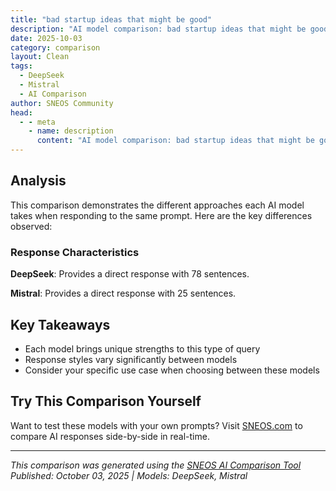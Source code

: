 ```yaml
---
title: "bad startup ideas that might be good"
description: "AI model comparison: bad startup ideas that might be good..."
date: 2025-10-03
category: comparison
layout: Clean
tags:
  - DeepSeek
  - Mistral
  - AI Comparison
author: SNEOS Community
head:
  - - meta
    - name: description
      content: "AI model comparison: bad startup ideas that might be good..."
---
```


<ChatComparison
  title="bad startup ideas that might be good"
  prompt="bad startup ideas that might be good"
  :responses='{"DeepSeek": "Of course. This is a fantastic exercise in reframing and finding niche opportunities. The key to these \u0022bad ideas that might be good\u0022 is a specific pivot, a modern twist, or a hyper-targeted audience.\n\nHere are some \u0022bad\u0022 startup ideas and how they could be transformed into something surprisingly viable.\n\n### 1. The \u0022Uber for Babies\u0022\n**The Bad Idea:** An on-demand service where a stranger shows up to babysit your infant with 15 minutes\u0027 notice.\n\n**Why It\u0027s \u0022Bad\u0022:** Trust and safety are the ultimate barriers. No parent would use this.\n\n**How It Could Be Good: The Certified \u0026 Vetted Nanny Network.**\n* **The Pivot:** Don\u0027t focus on \u0022on-demand.\u0022 Focus on \u0022verified and available.\u0022\n* **The Model:** A platform for parents to book **highly-vetted, certified, and background-checked** childcare professionals (e.g., former preschool teachers, pediatric nurses, certified nannies) for pre-scheduled appointments.\n* **The Twist:** Integrate live-in nanny services for travel. Going to a wedding? Book a trusted nanny who can travel with you and stay at your hotel. The platform handles all the logistics, insurance, and vetting, making it safer than a random agency.\n* **Target Audience:** High-income, traveling professionals and parents who need reliable, premium childcare for specific events or trips.\n\n### 2. The \u0022Social Network for Introverts\u0022\n**The Bad Idea:** A platform that forces quiet, shy people to socially perform and post content, just like Facebook or Instagram.\n\n**Why It\u0027s \u0022Bad\u0022:** It defeats the purpose. Introverts often find traditional social media draining.\n\n**How It Could Be Good: The Low-Anxiety Connection App.**\n* **The Pivot:** Focus on facilitating small, meaningful connections, not broadcasting a life.\n* **The Model:** An app that connects people based on hyper-specific, low-pressure shared interests (e.g., \u0022want to visit the new cat cafe,\u0022 \u0022learning to knit,\u0022 \u0022looking for a silent reading buddy\u0022).\n* **The Twist:** The primary interaction isn\u0027t a public post. It\u0027s structured around:\n * **Micro-events:** \u0022I\u0027m going to this bookstore Saturday at 2 PM. Join me if you want.\u0022 No endless chatting, just a simple RSVP.\n * **Interest-based small groups:** Cap groups at 6 people.\n * **Text-first, no photos:** A focus on ideas and conversation, not appearances.\n* **Target Audience:** Introverts, people new to a city, anyone tired of the performance of mainstream social media.\n\n### 3. The \u0022Physical Blockbuster for Video Games\u0022\n**The Bad Idea:** Opening a store where people rent physical video games, just like the 1990s.\n\n**Why It\u0027s \u0022Bad\u0022:** Digital downloads, subscriptions (Xbox Game Pass, PlayStation Plus), and streaming have made this obsolete.\n\n**How It Could Be Good: The High-End Gaming Lounge \u0026 Retro Archive.**\n* **The Pivot:** It\u0027s not a rental store; it\u0027s a **premium experience and a museum.**\n* **The Model:**\n * **Front of House:** A sleek, members-only lounge with top-tier PCs, consoles, VR setups, and high-speed internet. It\u0027s a social club for gamers.\n * **Back of House:** A \u0022library\u0022 of rare, retro, and physical games that members can check out and play *on-site*. Want to experience the original *EarthBound* on a CRT TV? You can.\n* **The Twist:** It monetizes nostalgia, community, and access to hardware/software that is impractical to own. Host tournaments, launch parties, and retro gaming nights.\n* **Target Audience:** Hardcore gamers, collectors, and adults with disposable income who miss the social aspect of arcades.\n\n### 4. The \u0022Diet Meal Delivery Service\u0022\n**The Bad Idea:** Another company sending bland, pre-packaged chicken and broccoli to people\u0027s doors.\n\n**Why It\u0027s \u0022Bad\u0022:** The market is saturated, margins are thin, and the food is often uninspiring.\n\n**How It Could Be Good: The \u0022Leftover\u0022 Redistribution Network.**\n* **The Pivot:** Don\u0027t cook new food. Save food that already exists.\n* **The Model:** Partner with corporate cafeterias, high-end restaurants, and catering companies to purchase their high-quality, unsold food at the end of the day at a deep discount.\n* **The Twist:** Portion, chill, and deliver these \u0022leftovers\u0022 to subscribers as ready-to-eat meals. The value proposition is incredible: **\u0022Restaurant-quality meals at fast-food prices, while fighting food waste.\u0022**\n* **Target Audience:** Budget-conscious foodies, environmentally-minded consumers, and busy people who want variety without the high cost of traditional meal kits.\n\n### 5. The \u0022Fax Machine as a Service\u0022\n**The Bad Idea:** Trying to make fax machines cool again.\n\n**Why It\u0027s \u0022Bad\u0022:** Fax technology is archaic, insecure, and has been replaced by email and digital signatures.\n\n**How It Could Be Good: The Legacy System Bridge.**\n* **The Pivot:** Acknowledge that faxes are bad, but also acknowledge that many critical industries (healthcare, law, government) are legally or practically required to use them.\n* **The Model:** A simple, secure, HIPAA/GDPR-compliant API that allows modern software (like a hospital\u0027s patient portal or a law firm\u0027s document system) to send and receive \u0022faxes\u0022 as encrypted PDFs without anyone ever touching a physical machine.\n* **The Twist:** You\u0027re not selling fax machines. You\u0027re **selling a compliance and interoperability layer** that makes legacy requirements painless for modern businesses. You handle the noisy, ugly phone lines so your clients don\u0027t have to.\n* **Target Audience:** Tech companies serving \u0022old-school\u0022 industries like healthcare, finance, and legal.\n\n### The Common Thread\nThe difference between a \u0022bad idea\u0022 and a \u0022good startup\u0022 often lies in:\n\n1. **Identifying the Real Problem:** The problem isn\u0027t \u0022I need a random babysitter,\u0022 it\u0027s \u0022I need to trust the person watching my child.\u0022\n2. **Leveraging Modern Tech:** Using APIs, vetting algorithms, and mobile apps to solve old problems in new ways.\n3. **Serving a Niche:** Instead of trying to beat Netflix, serve the retro gaming community. Instead of competing with Uber Eats, serve the eco-conscious budget foodie.\n4. **Reframing the Value:** You\u0027re not selling faxes; you\u0027re selling compliance. You\u0027re not renting games; you\u0027re selling a social experience.", "Mistral": "There are many startup ideas that might seem bad at first glance but could potentially be successful with the right execution, market timing, or a unique twist. Here are a few:\n\n1. **A Social Network for Pets**:\n - *Why it might seem bad*: There are already numerous social networks, and pets can\u0027t use computers or smartphones.\n - *Why it might be good*: Pet owners often form strong communities, and a platform that allows them to share photos, tips, and connect with other pet lovers could be a hit.\n\n2. **Rent-a-Chicken**:\n - *Why it might seem bad*: Who would want to rent a chicken?\n - *Why it might be good*: Urban farming and sustainability are growing trends. A service that allows city dwellers to temporarily keep chickens for fresh eggs and a unique experience could be surprisingly popular.\n\n3. **A Dating App for Left-Handed People**:\n - *Why it might seem bad*: It\u0027s a very niche market, and left-handed people can use regular dating apps.\n - *Why it might be good*: Niche dating apps can be successful because they create a sense of community and cater to specific needs and preferences.\n\n4. **An App that Sends You Pictures of Bread**:\n - *Why it might seem bad*: It sounds trivial and pointless.\n - *Why it might be good*: In a world where people pay for apps that send them pictures of cats or bacon, an app that sends daily pictures of beautiful bread could be oddly satisfying and gain a cult following.\n\n5. **A Subscription Service for Socks**:\n - *Why it might seem bad*: Socks are cheap and easily accessible.\n - *Why it might be good*: Convenience is key, and a service that delivers high-quality, unique socks on a regular basis could be appealing to many people.\n\n6. **A Platform for Renting Out Your Backyard**:\n - *Why it might seem bad*: Who would want to rent out their backyard?\n - *Why it might be good*: With the rise of tiny homes, van life, and outdoor events, a platform that connects backyard owners with people looking for temporary outdoor space could be valuable.\n\n7. **An Alarm Clock that Brews Coffee**:\n - *Why it might seem bad*: It seems gimmicky and impractical.\n - *Why it might be good*: For coffee lovers, waking up to the smell of freshly brewed coffee could be a powerful motivator, and the novelty could make it a popular gift item.\n\nThe key to success with these ideas is understanding the target audience, validating the market demand, and executing the idea well. Timing and luck also play a significant role in startup success."}' 
  published-date="20:02"
/>

## Analysis

This comparison demonstrates the different approaches each AI model takes when responding to the same prompt. Here are the key differences observed:

### Response Characteristics

**DeepSeek**: Provides a direct response with 78 sentences. 

**Mistral**: Provides a direct response with 25 sentences. 

## Key Takeaways

- Each model brings unique strengths to this type of query
- Response styles vary significantly between models
- Consider your specific use case when choosing between these models

## Try This Comparison Yourself

Want to test these models with your own prompts? Visit [SNEOS.com](https://sneos.com) to compare AI responses side-by-side in real-time.

---

*This comparison was generated using the [SNEOS AI Comparison Tool](https://sneos.com)*
*Published: October 03, 2025 | Models: DeepSeek, Mistral*
